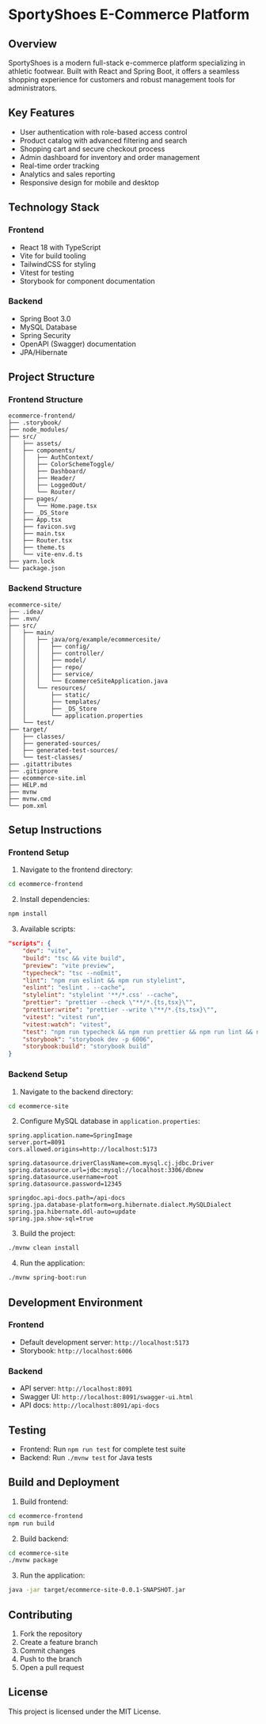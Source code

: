 # SportyShoes E-Commerce Platform

## Overview
SportyShoes is a modern full-stack e-commerce platform specializing in athletic footwear. Built with React and Spring Boot, it offers a seamless shopping experience for customers and robust management tools for administrators.

## Key Features
- User authentication with role-based access control
- Product catalog with advanced filtering and search
- Shopping cart and secure checkout process
- Admin dashboard for inventory and order management
- Real-time order tracking
- Analytics and sales reporting
- Responsive design for mobile and desktop

## Technology Stack

### Frontend
- React 18 with TypeScript
- Vite for build tooling
- TailwindCSS for styling
- Vitest for testing
- Storybook for component documentation

### Backend
- Spring Boot 3.0
- MySQL Database
- Spring Security
- OpenAPI (Swagger) documentation
- JPA/Hibernate

## Project Structure

### Frontend Structure
```
ecommerce-frontend/
├── .storybook/
├── node_modules/
├── src/
│   ├── assets/
│   ├── components/
│   │   ├── AuthContext/
│   │   ├── ColorSchemeToggle/
│   │   ├── Dashboard/
│   │   ├── Header/
│   │   ├── LoggedOut/
│   │   └── Router/
│   ├── pages/
│   │   └── Home.page.tsx
│   ├── _DS_Store
│   ├── App.tsx
│   ├── favicon.svg
│   ├── main.tsx
│   ├── Router.tsx
│   ├── theme.ts
│   └── vite-env.d.ts
├── yarn.lock
└── package.json
```

### Backend Structure
```
ecommerce-site/
├── .idea/
├── .mvn/
├── src/
│   ├── main/
│   │   ├── java/org/example/ecommercesite/
│   │   │   ├── config/
│   │   │   ├── controller/
│   │   │   ├── model/
│   │   │   ├── repo/
│   │   │   ├── service/
│   │   │   └── EcommerceSiteApplication.java
│   │   └── resources/
│   │       ├── static/
│   │       ├── templates/
│   │       ├── _DS_Store
│   │       └── application.properties
│   └── test/
├── target/
│   ├── classes/
│   ├── generated-sources/
│   ├── generated-test-sources/
│   └── test-classes/
├── .gitattributes
├── .gitignore
├── ecommerce-site.iml
├── HELP.md
├── mvnw
├── mvnw.cmd
└── pom.xml
```

## Setup Instructions

### Frontend Setup
1. Navigate to the frontend directory:
```bash
cd ecommerce-frontend
```

2. Install dependencies:
```bash
npm install
```

3. Available scripts:
```json
"scripts": {
    "dev": "vite",
    "build": "tsc && vite build",
    "preview": "vite preview",
    "typecheck": "tsc --noEmit",
    "lint": "npm run eslint && npm run stylelint",
    "eslint": "eslint . --cache",
    "stylelint": "stylelint '**/*.css' --cache",
    "prettier": "prettier --check \"**/*.{ts,tsx}\"",
    "prettier:write": "prettier --write \"**/*.{ts,tsx}\"",
    "vitest": "vitest run",
    "vitest:watch": "vitest",
    "test": "npm run typecheck && npm run prettier && npm run lint && npm run vitest && npm run build",
    "storybook": "storybook dev -p 6006",
    "storybook:build": "storybook build"
}
```

### Backend Setup
1. Navigate to the backend directory:
```bash
cd ecommerce-site
```

2. Configure MySQL database in `application.properties`:
```properties
spring.application.name=SpringImage
server.port=8091
cors.allowed.origins=http://localhost:5173

spring.datasource.driverClassName=com.mysql.cj.jdbc.Driver
spring.datasource.url=jdbc:mysql://localhost:3306/dbnew
spring.datasource.username=root
spring.datasource.password=12345

springdoc.api-docs.path=/api-docs
spring.jpa.database-platform=org.hibernate.dialect.MySQLDialect
spring.jpa.hibernate.ddl-auto=update
spring.jpa.show-sql=true
```

3. Build the project:
```bash
./mvnw clean install
```

4. Run the application:
```bash
./mvnw spring-boot:run
```

## Development Environment

### Frontend
- Default development server: `http://localhost:5173`
- Storybook: `http://localhost:6006`

### Backend
- API server: `http://localhost:8091`
- Swagger UI: `http://localhost:8091/swagger-ui.html`
- API docs: `http://localhost:8091/api-docs`

## Testing
- Frontend: Run `npm run test` for complete test suite
- Backend: Run `./mvnw test` for Java tests

## Build and Deployment
1. Build frontend:
```bash
cd ecommerce-frontend
npm run build
```

2. Build backend:
```bash
cd ecommerce-site
./mvnw package
```

3. Run the application:
```bash
java -jar target/ecommerce-site-0.0.1-SNAPSHOT.jar
```

## Contributing
1. Fork the repository
2. Create a feature branch
3. Commit changes
4. Push to the branch
5. Open a pull request

## License
This project is licensed under the MIT License.